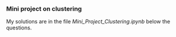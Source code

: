 ### Mini project on clustering

My solutions are in the file *Mini_Project_Clustering.ipynb* below the questions.
